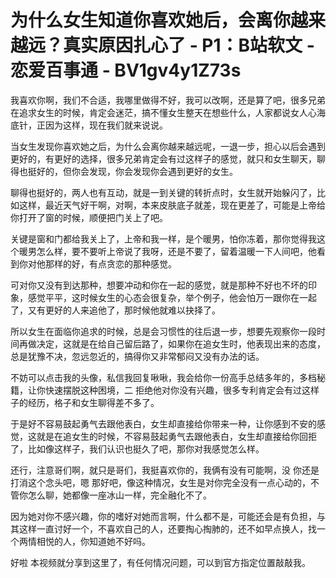 # 为什么女生知道你喜欢她后，会离你越来越远？真实原因扎心了 - P1：B站软文 - 恋爱百事通 - BV1gv4y1Z73s

我喜欢你啊，我们不合适，我哪里做得不好，我可以改啊，还是算了吧，很多兄弟在追求女生的时候，肯定会迷茫，搞不懂女生整天在想些什么，人家都说女人心海底针，正因为这样，现在我们就来说说。

当女生发现你喜欢她之后，为什么会离你越来越远呢，一退一步，担心以后会遇到更好的，有更好的选择，很多兄弟肯定会有过这样子的感觉，就只和女生聊天，聊得也挺好的，但你会发现，你会发现你会遇到更好的女生。

聊得也挺好的，两人也有互动，就是一到关键的转折点时，女生就开始躲闪了，比如这样，最近天气好干啊，对啊，本来皮肤底子就差，现在更差了，可能是上帝给你打开了窗的时候，顺便把门关上了吧。

关键是窗和门都给我关上了，上帝和我一样，是个暖男，怕你冻着，那你觉得我这个暖男怎么样，要不要听上帝说了我呀，还是不要了，留着温暖一下人间吧，他看到你对他那样的好，有点贪恋的那种感觉。

可对你又没有到达那种，想要冲动和你在一起的感觉，就是那种不好也不坏的印象，感觉平平，这时候女生的心态会很复杂，举个例子，他会怕万一跟你在一起了，又有更好的人来追他了，那时候他就难以抉择了。

所以女生在面临你追求的时候，总是会习惯性的往后退一步，想要先观察你一段时间再做决定，这就是在给自己留后路了，如果你在追女生时，他表现出来的态度，总是犹豫不决，忽远忽近的，搞得你又非常郁闷又没有办法的话。

不妨可以点击我的头像，私信我回复啾啾，我会给你一份高手总结多年的，多档秘籍，让你快速摆脱这种困境，二 拒绝他对你没有兴趣，很多专利肯定会有过这样子的经历，格子和女生聊得差不多了。

于是好不容易鼓起勇气去跟他表白，女生却直接给你带来一种，让你感到不安的感觉，这就是在追女生的时候，不容易鼓起勇气去跟他表白，女生却直接给你回拒了，比如像这样子，我们认识也挺久了吧，那你对我感觉怎么样。

还行，注意哥们啊，就只是哥们，我挺喜欢你的，我俩有没有可能啊，没 你还是打消这个念头吧，嗯 那好吧，像这种情况，女生是对你完全没有一点心动的，不管你怎么聊，她都像一座冰山一样，完全融化不了。

因为她对你不感兴趣，你的嗜好对她而言啊，什么都不是，可能还会是有负担，与其这样一直讨好一个，不喜欢自己的人，还要掏心掏肺的，还不如早点换人，找一个两情相悦的人，你知道她不好吗。

好啦 本视频就分享到这里了，有任何情况问题，可以到官方指定位置敲敲我。